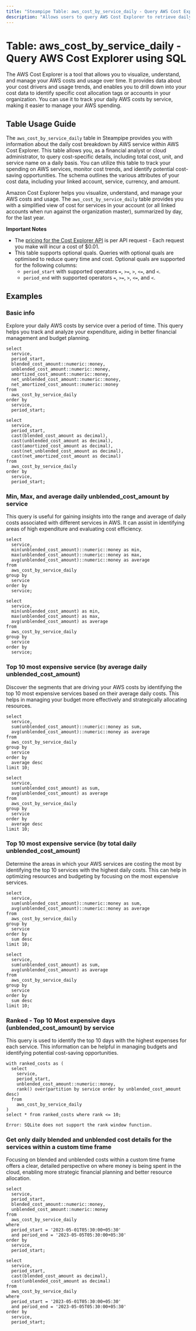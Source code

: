 ```yaml
---
title: "Steampipe Table: aws_cost_by_service_daily - Query AWS Cost Explorer using SQL"
description: "Allows users to query AWS Cost Explorer to retrieve daily cost breakdown by AWS service."
---
```


# Table: aws_cost_by_service_daily - Query AWS Cost Explorer using SQL

The AWS Cost Explorer is a tool that allows you to visualize, understand, and manage your AWS costs and usage over time. It provides data about your cost drivers and usage trends, and enables you to drill down into your cost data to identify specific cost allocation tags or accounts in your organization. You can use it to track your daily AWS costs by service, making it easier to manage your AWS spending.

## Table Usage Guide

The `aws_cost_by_service_daily` table in Steampipe provides you with information about the daily cost breakdown by AWS service within AWS Cost Explorer. This table allows you, as a financial analyst or cloud administrator, to query cost-specific details, including total cost, unit, and service name on a daily basis. You can utilize this table to track your spending on AWS services, monitor cost trends, and identify potential cost-saving opportunities. The schema outlines the various attributes of your cost data, including your linked account, service, currency, and amount.

Amazon Cost Explorer helps you visualize, understand, and manage your AWS costs and usage. The `aws_cost_by_service_daily` table provides you with a simplified view of cost for services in your account (or all linked accounts when run against the organization master), summarized by day, for the last year.

**Important Notes**
- The [pricing for the Cost Explorer API](https://aws.amazon.com/aws-cost-management/pricing/) is per API request - Each request you make will incur a cost of $0.01.
- This table supports optional quals. Queries with optional quals are optimised to reduce query time and cost. Optional quals are supported for the following columns:
  - `period_start` with supported operators `=`, `>=`, `>`, `<=`, and `<`.
  - `period_end` with supported operators `=`, `>=`, `>`, `<=`, and `<`.

## Examples

### Basic info
Explore your daily AWS costs by service over a period of time. This query helps you track and analyze your expenditure, aiding in better financial management and budget planning.

```sql+postgres
select
  service,
  period_start,
  blended_cost_amount::numeric::money,
  unblended_cost_amount::numeric::money,
  amortized_cost_amount::numeric::money,
  net_unblended_cost_amount::numeric::money,
  net_amortized_cost_amount::numeric::money
from
  aws_cost_by_service_daily
order by
  service,
  period_start;
```

```sql+sqlite
select
  service,
  period_start,
  cast(blended_cost_amount as decimal),
  cast(unblended_cost_amount as decimal),
  cast(amortized_cost_amount as decimal),
  cast(net_unblended_cost_amount as decimal),
  cast(net_amortized_cost_amount as decimal)
from
  aws_cost_by_service_daily
order by
  service,
  period_start;
```

### Min, Max, and average daily unblended_cost_amount by service
This query is useful for gaining insights into the range and average of daily costs associated with different services in AWS. It can assist in identifying areas of high expenditure and evaluating cost efficiency.

```sql+postgres
select
  service,
  min(unblended_cost_amount)::numeric::money as min,
  max(unblended_cost_amount)::numeric::money as max,
  avg(unblended_cost_amount)::numeric::money as average
from
  aws_cost_by_service_daily
group by
  service
order by
  service;
```

```sql+sqlite
select
  service,
  min(unblended_cost_amount) as min,
  max(unblended_cost_amount) as max,
  avg(unblended_cost_amount) as average
from
  aws_cost_by_service_daily
group by
  service
order by
  service;
```

### Top 10 most expensive service (by average daily unblended_cost_amount)
Discover the segments that are driving your AWS costs by identifying the top 10 most expensive services based on their average daily costs. This helps in managing your budget more effectively and strategically allocating resources.

```sql+postgres
select
  service,
  sum(unblended_cost_amount)::numeric::money as sum,
  avg(unblended_cost_amount)::numeric::money as average
from
  aws_cost_by_service_daily
group by
  service
order by
  average desc
limit 10;
```

```sql+sqlite
select
  service,
  sum(unblended_cost_amount) as sum,
  avg(unblended_cost_amount) as average
from
  aws_cost_by_service_daily
group by
  service
order by
  average desc
limit 10;
```

### Top 10 most expensive service (by total daily unblended_cost_amount)
Determine the areas in which your AWS services are costing the most by identifying the top 10 services with the highest daily costs. This can help in optimizing resources and budgeting by focusing on the most expensive services.

```sql+postgres
select
  service,
  sum(unblended_cost_amount)::numeric::money as sum,
  avg(unblended_cost_amount)::numeric::money as average
from
  aws_cost_by_service_daily
group by
  service
order by
  sum desc
limit 10;
```

```sql+sqlite
select
  service,
  sum(unblended_cost_amount) as sum,
  avg(unblended_cost_amount) as average
from
  aws_cost_by_service_daily
group by
  service
order by
  sum desc
limit 10;
```


### Ranked - Top 10 Most expensive days (unblended_cost_amount) by service
This query is used to identify the top 10 days with the highest expenses for each service. This information can be helpful in managing budgets and identifying potential cost-saving opportunities.

```sql+postgres
with ranked_costs as (
  select
    service,
    period_start,
    unblended_cost_amount::numeric::money,
    rank() over(partition by service order by unblended_cost_amount desc)
  from
    aws_cost_by_service_daily
)
select * from ranked_costs where rank <= 10;
```

```sql+sqlite
Error: SQLite does not support the rank window function.
```

### Get only daily blended and unblended cost details for the services within a custom time frame
Focusing on blended and unblended costs within a custom time frame offers a clear, detailed perspective on where money is being spent in the cloud, enabling more strategic financial planning and better resource allocation.

```sql+postgres
select
  service,
  period_start,
  blended_cost_amount::numeric::money,
  unblended_cost_amount::numeric::money
from
  aws_cost_by_service_daily
where
  period_start = '2023-05-01T05:30:00+05:30'
  and period_end = '2023-05-05T05:30:00+05:30'
order by
  service,
  period_start;
```

```sql+sqlite
select
  service,
  period_start,
  cast(blended_cost_amount as decimal),
  cast(unblended_cost_amount as decimal)
from
  aws_cost_by_service_daily
where
  period_start = '2023-05-01T05:30:00+05:30'
  and period_end = '2023-05-05T05:30:00+05:30'
order by
  service,
  period_start;
```